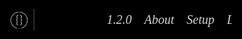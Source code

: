 <svg fill="none" viewBox="0 0 400 400" width="400" height="400" xmlns="http://www.w3.org/2000/svg">
    <foreignObject width="100%" height="100vh">
        <div xmlns="http://www.w3.org/1999/xhtml">


<style>
    @import url("https://fonts.cdnfonts.com/css/cascadia-code");

:root {
    --color-primary: #001e29;
    --menu-hover-primary: #00161a;
    --body-pseudo-display: none;
    --container-color: #2c2c2c;

    --variable-color: #ffb84d;
    --global-color: #ff4128;
    --comment-color: #6d6d6d;
    --operator-color: #72fff1;
    --string-color: #81ff8e;
    --number-color: #73eaff;
    --keyword-color: #43d0ff;
    --boolean-color: #62b1ff;
    --function-color: #5affd6;
    --class-color: #ffa7ec;
    --codeblock-text-color: rgb(173, 173, 173);

    --text-button-color: rgb(218, 218, 218);
    --text-button-color-alpha: rgba(218, 218, 218, var(--a, 0.5));
    --sidebar-bg-color: #1b3032;
    --sidebar-h0ver-bg: #0e2123;
    --color-primary-hover: #071c1e;
    --body-text-color: rgb(210, 210, 210);
}
* {
    margin: 0;
    padding: 0;
    box-sizing: border-box;
    font-family: "Cascadia Code";
}
html,
body {
    height: 100%;
    width: 100%;
    background-color: #000000;
    color: #d4d4d4;
    scroll-behavior: smooth;
}

body {
    scroll-behavior: smooth;
    overflow: overlay;
}

::-webkit-scrollbar {
    width: 10px;
}

::-webkit-scrollbar-track {
    background: transparent;
}

::-webkit-scrollbar-thumb {
    background-color: transparent;
    border: 2px solid #d4d4d434;
    border-radius: 10px;
}

::-webkit-scrollbar-thumb:hover {
    background-color: #d4d4d4;
}

.navbar {
    height: 100px;
    width: 100%;
    background-color: rgba(0, 0, 0, 0.454);
    backdrop-filter: blur(10px);
    position: fixed;
    top: 0;
    left: 0;
    display: flex;
    justify-content: space-between;
    align-items: center;
    padding: 0 20px;
    z-index: 10;
}

.navbar .logo {
    max-width: 300px;
    width: 100%;
    height: 100px;
    object-fit: cover;
    object-position: center;
}

.navbar .links,.navbar .box,
.sidebar .links {
    display: flex;
    justify-content: space-around;
    align-items: center;
    height: 100%;
    width: 50%;
    font-size: 20px;
    gap: 20px;
}

.navbar .links {
    width: 100%;
}

.navbar .links .link,
.sidebar .links .link {
    text-decoration: none;
    color: #d4d4d4;
    transition: 500ms;
    font-style: italic;
    cursor: pointer;
}

.navbar .links .link:hover,
.sidebar .links .link:hover {
    color: #ff0000;
    transform: scale(1.2);
}

.navbar .links .link.active,
.sidebar .links .link.active {
    color: #ff0000;
}

.navbar .box .sidebarbtn {
    cursor: pointer;
    width: 20px;
    height: 20px;
    color: #d4d4d4;
    transition: 500ms;
    position: relative;
}

.navbar .links .sidebarbtn:hover {
    color: #ff0000;
    transform: scale(1.2);
}

.line {
    height: 2px;
    width: 100%;
    background-color: #d4d4d4;
    margin-top: 4px;
}

.mid {
    width: 50%;
}

.sidebar {
    height: 100%;
    width: 0;
    max-width: 500px;
    background-image: linear-gradient(
        180deg,
        #d4d4d4 0%,
        #d4d4d4d8 50%,
        #d4d4d432 100%
    );
    color: #000000;
    position: fixed;
    top: 0;
    right: 0;
    display: flex;
    flex-direction: column;
    justify-content: flex-start;
    align-items: center;
    transition: 1s width, 500ms filter, 500ms opacity;
    filter: blur(5px);
    opacity: 0;
    z-index: 15;
}

.sidebar .links {
    width: 100%;
    height: 50%;
    flex-direction: column;
    justify-content: space-evenly;
    align-items: center;
    margin-top: 50px;
}

.sidebar .links .link {
    color: #000000;
    font-size: 25px;
}

.closebtn {
    cursor: pointer;
    width: 30px;
    height: 30px;
    color: #000000;
    transition: 500ms;
    position: absolute;
    top: 0;
    left: 0;
    padding: 20px;
    background-color: rgba(0, 0, 0, 0.5);
    display: flex;
    justify-content: center;
    align-items: center;
    font-size: 30px;
}


.stats {
    display: flex;
    flex-direction: row;
    justify-content: space-evenly;
    align-items: center;
    position: absolute;
    bottom: 0;
    width: 100%;
    height: 100px;
    background-color: rgba(0, 0, 0, 0.5);
    backdrop-filter: blur(10px);
    flex-wrap: wrap;
}

.stats .stat {
    display: flex;
    flex-direction: row;
    justify-content: space-between;
    align-items: center;
    gap: 10px;
    font-size: 30px;
    font-weight: 900;
    font-style: italic;
    color: #d4d4d4;
}

.stats .stat .stathead {
    font-size: 20px;
}

.stats .stat .statcontent {
    font-size: 20px;
    font-weight: 400;
    font-style: italic;
}

.container {
    display: flex;
    justify-content: center;
    align-items: center;
    flex-direction: column;
    margin-top: 100px;
    width: 100%;
    height: auto;
    min-height: 75vh;
    /* flex-wrap: nowrap; */
}

.main {
    width: 100%;
    height: 100vh;
}

.mainlogo {
    width: 100%;
    height: 100%;
    background-image: url(./assets/logo.gif);
    background-size: cover;
    background-position: center;
    background-repeat: no-repeat;
    background-attachment: fixed;
    position: relative;
}

.about,
.setup {
    width: 100%;
    height: 100vh;
    display: flex;
    justify-content: center;
    align-items: center;
    flex-direction: column;
    gap: 50px;
}
.about {
    background-image: linear-gradient(180deg, #d4d4d47d, #000000);
}

.head {
    color: #ff0000;
    font-size: 60px;
    font-style: italic;
    font-weight: bolder;
}

.content {
    font-size: 30px;
}

.options {
    display: flex;
    flex-direction: column;
    justify-content: center;
    align-items: center;
    gap: 20px;
    font-size: 30px;
    font-weight: 900;
}

.options .op {
    display: flex;
    flex-direction: row;
    justify-content: center;
    align-items: center;
    gap: 40px;
}

.options strong {
    font-style: italic;
}

.platforms {
    font-size: 30px;
    font-weight: 900;
    display: flex;
    flex-direction: column;
    justify-content: center;
    align-items: center;
    font-style: italic;
    gap: 20px;
}

.platforms a {
    text-decoration: none;
    color: #d4d4d4;
    transition: 500ms;
    font-size: 40px;
}

.platforms a:hover {
    color: #ff0000;
    transform: scale(1.2);
}

.platforms .links {
    width: 100%;
    display: flex;
    flex-direction: row;
    justify-content: center;
    align-items: center;
    gap: 20px;
}

.setup {
    background-color: #000000;
    height: 100%;
}

.codeblock {
    display: flex;
    flex-direction: column;
    align-items: baseline;
    width: 75%;
    margin-left: auto;
    margin-right: auto;
    word-wrap: break-word;
    height: auto;
    padding: 20px;
    background-color: rgba(183, 183, 183, 0.169);
}

.codeblock .copyButton {
    float: right;
    transition: 500ms;
    color: rgb(56, 56, 56);
}

.codeblock .copyButton i {
    cursor: pointer;
    transition: 0.5s;
}

.codeblock .copyButton i:hover {
    transform: scale(1.1);
}

.codeblock .code {
    display: block;
    box-sizing: border-box;
    margin-top: 30px;
    font-size: 20px;
    width: 75%;
    height: auto;
    color: var(--codeblock-text-color);
    word-wrap: break-word;
    left: 0;
    float: left;
    text-align: left;
    margin-left: 60px;
}

.codeblock code span {
    word-wrap: break-word;
}

.keyword {
    color: var(--keyword-color);
}

.string {
    color: var(--string-color);
}

.number {
    color: var(--number-color);
}

.comment {
    color: var(--comment-color);
}

.global {
    color: var(--global-color);
}

.boolean {
    color: var(--boolean-color);
}

.variable,
.object {
    color: var(--variable-color);
}

.object {
    font-style: italic;
}

.class {
    color: var(--class-color);
}

.function {
    color: var(--function-color);
}

.linker {
    background-image: linear-gradient(0deg, #d4d4d434, #000000);
    height: 100%;
    min-height: 75vh;
    width: 100%;
    display: flex;
    flex-direction: column;
    justify-content: center;
    align-items: center;
}

.linker .links {
    margin-top: 50px;
    flex-direction: column;
    display: flex;
    justify-content: center;
    align-items: center;
    height: 100%;
    width: 100%;
    gap: 50px;
}

.linker .links .link {
    color: #d4d4d4;
    font-size: 30px;
    text-decoration: none;
    transition: 500ms;
}

.linker .links .link:hover {
    color: #ff0000;
    transform: scale(1.2);
}

.linksbtn {
    display: flex;
    flex-direction: column;
    justify-content: center;
    align-items: center;
    font-size: 20px;
}

@media screen and (max-width: 720px) {
    .mainlogo {
        background-size: contain;
        height: 75vh;
    }
    .stats .stats {
        font-size: 10px;
    }
    .stats .stat .stathead {
        font-size: 15px;
    }

    .stats .stat .statcontent {
        font-size: 10px;
    }

    .head {
        font-size: 30px;
    }

    .codeblock .code {
        font-size: 10px;
    }

    .opt {
        font-size: 10px;
    }

    .content {
        font-size: 10px;
    }

    .options {
        font-size: 20px;
    }

    .platforms,
    .platforms a {
        font-size: 20px;
    }

    .link {
        font-size: 20px;
    }

    .linker .links .link {
        font-size: 15px;
    }

    .copyright {
        font-size: 10px;
    }

    .linker .links {
        gap: 5px;
    }
    .setup {
        gap: 10px;
    }

    .codeblock .copyButton {
        width: 10px;
        height: 10px;
    }

    #copy {
        font-size: 20px;
    }
}

</style>
<body>
    <div class="navbar">
        <a class="logo" href="#"><img src="./docs/assets/logo.gif" alt="" class="logo" /></a>
        <div class="box">
            <div class="links">
                <a class="link" href="./changelogs">1.2.0</a>
                <a href="#about" class="link">About</a>
                <a href="#setup" class="link">Setup</a>
                <a href="#links" class="link">Links</a>
            </div>
        </div>
    </div>
    <div class="container">
        <div class="main">
            <div class="mainlogo">
                <div class="stats">
                    <div class="stat">
                        <div class="stathead">Version:</div>
                        <div class="statcontent">1.2.0</div>
                    </div>
                    <div class="stat">
                        <div class="stathead">Downloads:</div>
                        <div class="statcontent ddd">0</div>
                    </div>
                    <div class="stat">
                        <div class="stathead">License:</div>
                        <div class="statcontent">Apache-2.0</div>
                    </div>
                    <div class="stat">
                        <div class="stathead">Maintainer:</div>
                        <div class="statcontent">USERSATOSHI</div>
                    </div>
                </div>
            </div>
        </div>
        <div class="about" id="about">
            <div class="head">Aoi.Parser</div>
            <div class="content">
                An aoi.js plugin that makes writing parsers way easier and
                readable.
            </div>
            <div class="options">
                Available options:
                <div class="opt">
                    <strong>1) Message Parser.</strong>
                    <strong>2) ChatInput Option Parser</strong>
                </div>
            </div>
            <div class="platforms">
                Available on:
                <div class="links">
                    <a href="https://www.npmjs.com/package/aoi.parser" target="_blank"><i
                            class="fa-brands fa-npm"></i></a>
                    <a href="https://github.com/usersatoshi/parsers" target="_blank"><i
                            class="fa-brands fa-github"></i></a>
                </div>
            </div>
        </div>
        <div class="setup" id="setup">
            <div class="head">Setup</div>
            <br />
            <div class="content">Installation</div>
            <div class="codeblock">
                <div class="copyButton" data-id="npm">
                    <i class="material-icons" id="copy">content_copy</i>
                </div>
                <code class="code" id="npm">
                        <span class="variable">npm</span>
                        <span class="function">i</span>
                        <span class="global">aoi.parser</span>
                    </code>
            </div>
            <div class="content">Setup</div>
            <div class="codeblock">
                <div class="copyButton" data-id="bsetup">
                    <i class="material-icons" id="copy">content_copy</i>
                </div>
                <code class="code" id="bsetup">
                        <span class="keyword">const</span>
                        { <span class="class">Util</span> } =
                        <span class="global">require</span>(
                        <span class="string" style="font-style:italic;">'aoi.js'</span>
                        );
                        <br />
                        <span class="keyword">const</span>
                        { <span class="function">setup</span> } =
                        <span class="global">require</span>(
                        <span class="string" style="font-style:italic;">'aoi.parser'</span>
                        );
                        <br />
                        <br />
                        <span class="comment"
                            >/*<br />This will update All the parsers in aoi.js<br />*/</span
                        >
                        <br />
                        <span class="function">setup</span>(<span class="class"
                            >Util</span
                        >);
                        <br />
                        <br />
                    </code>
            </div>
        </div>
        <div class="linker" id="links">
            <div class="head">Links</div>
            <div class="links">
                <a href="https://www.npmjs.com/package/aoi.parser" target="_blank" class="link">NPM</a>
                <a href="https://github.com/usersatoshi/parsers" target="_blank" class="link">Github</a>
                <a href="./docs" class="link">Documentation</a>
            </div>
        </div>
        <div class="footer">
            <div class="copyright">
                &copy; 2023 USERSATOSHI. All rights reserved.
            </div>
        </div>
</body>
        </div>
    </foreignObject>
</svg>
